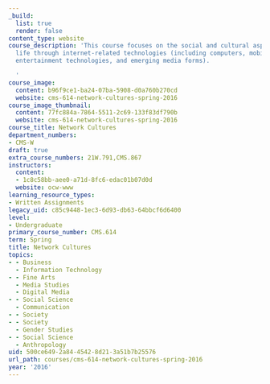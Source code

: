```yaml
---
_build:
  list: true
  render: false
content_type: website
course_description: 'This course focuses on the social and cultural aspects of networked
  life through internet-related technologies (including computers, mobile devices,
  entertainment technologies, and emerging media forms).

  '
course_image:
  content: b96f9ce1-ba24-07ba-5908-d0a760b270cd
  website: cms-614-network-cultures-spring-2016
course_image_thumbnail:
  content: 77fc884a-7864-5511-2c69-133f83df790b
  website: cms-614-network-cultures-spring-2016
course_title: Network Cultures
department_numbers:
- CMS-W
draft: true
extra_course_numbers: 21W.791,CMS.867
instructors:
  content:
  - 1c8c58bb-aee0-a71d-8fc6-edac01b07d0d
  website: ocw-www
learning_resource_types:
- Written Assignments
legacy_uid: c85c9448-1ec3-6d93-db63-64bbcf6d6400
level:
- Undergraduate
primary_course_number: CMS.614
term: Spring
title: Network Cultures
topics:
- - Business
  - Information Technology
- - Fine Arts
  - Media Studies
  - Digital Media
- - Social Science
  - Communication
- - Society
- - Society
  - Gender Studies
- - Social Science
  - Anthropology
uid: 500ce649-2a84-4542-8d21-3a51b7b25576
url_path: courses/cms-614-network-cultures-spring-2016
year: '2016'
---
```

